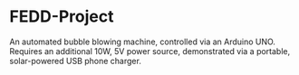 # FEDD-Project
An automated bubble blowing machine, controlled via an Arduino UNO.
Requires an additional 10W, 5V power source, demonstrated via a 
portable, solar-powered USB phone charger.
